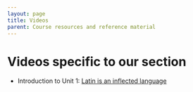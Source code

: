 ```yaml
---
layout: page
title: Videos
parent: Course resources and reference material
---
```


# Videos specific to our section


- Introduction to Unit 1: [Latin is an inflected language](https://www.youtube.com/watch?v=9acBnUywdIU&list=PLUcfS6VHaxZDWuU6b7cz9fWV2S6UmH7Yy)

